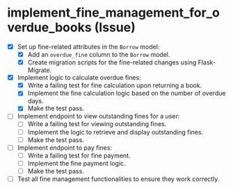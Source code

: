 # implement_fine_management_for_overdue_books (Issue)

- [x] Set up fine-related attributes in the `Borrow` model:
  - [x] Add an `overdue_fine` column to the `Borrow` model.
  - [x] Create migration scripts for the fine-related changes using Flask-Migrate.
- [x] Implement logic to calculate overdue fines:
  - [x] Write a failing test for fine calculation upon returning a book.
  - [x] Implement the fine calculation logic based on the number of overdue days.
  - [x] Make the test pass.
- [ ] Implement endpoint to view outstanding fines for a user:
  - [ ] Write a failing test for viewing outstanding fines.
  - [ ] Implement the logic to retrieve and display outstanding fines.
  - [ ] Make the test pass.
- [ ] Implement endpoint to pay fines:
  - [ ] Write a failing test for fine payment.
  - [ ] Implement the fine payment logic.
  - [ ] Make the test pass.
- [ ] Test all fine management functionalities to ensure they work correctly.
